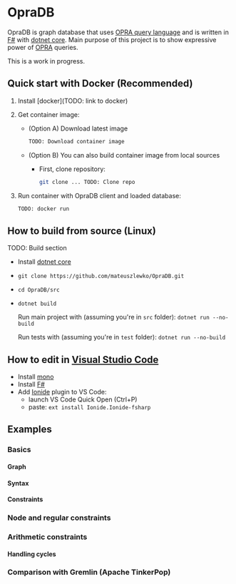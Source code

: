# OpraDB

OpraDB is graph database that uses [OPRA query language](https://arxiv.org/abs/1710.04419) and is written in [F#](http://fsharp.org/) with [dotnet core](https://www.microsoft.com/net/learn/get-started/linuxubuntu).
Main purpose of this project is to show expressive power of [OPRA](https://arxiv.org/pdf/1710.04419.pdf) queries.

This is a work in progress.

## Quick start with Docker (Recommended)

1. Install [docker](TODO: link to docker)
2. Get container image:

   * (Option A) Download latest image

       ```bash
       TODO: Download container image
       ```

   * (Option B) You can also build container image from local sources

       * First, clone repository:
    
           ```bash
           git clone ... TODO: Clone repo
           ```
    
3. Run container with OpraDB client and loaded database:
    ```bash
    TODO: docker run
    ```

## How to build from source (Linux)

TODO: Build section

* Install [dotnet core](https://www.microsoft.com/net/learn/get-started/linuxubuntu)
* `git clone https://github.com/mateuszlewko/OpraDB.git`
* `cd OpraDB/src`
* `dotnet build`

    Run main project with (assuming you're in `src` folder):
    `dotnet run --no-build`

    Run tests with (assuming you're in `test` folder):
    `dotnet run --no-build`

## How to edit in [Visual Studio Code](https://code.visualstudio.com/)

* Install [mono](http://www.mono-project.com/download/)
* Install [F#](http://fsharp.org/use/linux/)
* Add [Ionide](https://marketplace.visualstudio.com/items?itemName=Ionide.Ionide-fsharp) plugin to VS Code:  
  * launch VS Code Quick Open (Ctrl+P)
  * paste: `ext install Ionide.Ionide-fsharp`

## Examples

### Basics

#### Graph

#### Syntax

#### Constraints

### Node and regular constraints

### Arithmetic constraints

#### Handling cycles

### Comparison with  Gremlin (Apache TinkerPop)
